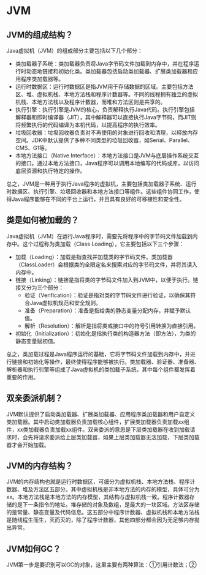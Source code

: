 # JVM

## JVM的组成结构？
Java虚拟机（JVM）的组成部分主要包括以下几个部分：
- 类加载器子系统：类加载器负责将Java字节码文件加载到内存中，并在程序运行时动态地链接和初始化类。类加载器包括启动类加载器、扩展类加载器和应用程序类加载器等。
- 运行时数据区：运行时数据区是指JVM用于存储数据的区域。主要包括方法区、堆、虚拟机栈、本地方法栈和程序计数器等。不同的线程拥有独立的虚拟机栈、本地方法栈以及程序计数器，而堆和方法区则是共享的。
- 执行引擎：执行引擎是JVM的核心，负责解释执行Java代码。执行引擎包括解释器和即时编译器（JIT），其中解释器可以直接执行Java字节码，而JIT则将频繁执行的代码编译为本机代码，以提高程序的执行效率。
- 垃圾回收器：垃圾回收器负责对不再使用的对象进行回收和清理，以释放内存空间。JDK中默认提供了多种不同类型的垃圾回收器，如Serial、Parallel、CMS、G1等。
- 本地方法接口（Native Interface）：本地方法接口是JVM与底层操作系统交互的接口。通过本地方法接口，Java程序可以调用本地编写的代码或库，以访问底层资源和执行特定的操作。

总之，JVM是一种用于执行Java程序的虚拟机，主要包括类加载器子系统、运行时数据区、执行引擎、垃圾回收器和本地方法接口等组件。这些组件协同工作，使得Java程序能够在不同的平台上运行，并且具有良好的可移植性和安全性。

## 类是如何被加载的？
Java虚拟机（JVM）在运行Java程序时，需要先将程序中的字节码文件加载到内存中。这个过程称为类加载（Class Loading），它主要包括以下三个步骤：

- 加载（Loading）：加载是指查找并加载类的字节码文件。类加载器（ClassLoader）会根据类的全限定名来搜索对应的字节码文件，并将其读入内存中。
- 链接（Linking）：链接是指将类的字节码文件加入到JVM中，以便于执行。链接又分为三个部分：
  - 验证（Verification）：验证是指对类的字节码文件进行验证，以确保其符合Java虚拟机规范和安全规则。
  - 准备（Preparation）：准备是指给类的静态变量分配内存，并赋予默认值。
  - 解析（Resolution）：解析是指将类或接口中的符号引用转换为直接引用。
- 初始化（Initialization）：初始化是指执行类的构造器方法（即<clinit>方法），为类的静态变量赋初值。

总之，类加载过程是Java程序运行的基础，它将字节码文件加载到内存中，并进行链接和初始化等操作，最终使得程序能够被执行。类加载器、验证器、准备器、解析器和执行引擎等组成了Java虚拟机的类加载子系统，其中每个组件都发挥着重要的作用。

## 双亲委派机制？
JVM默认提供了启动类加载器、扩展类加载器、应用程序类加载器和用户自定义类加载器。其中启动类加载器负责加载核心组件，扩展类加载器负责加载xx组件，xx类加载器负责加载xx组件。双亲委派的意思是下层类加载器在收到加载请求时，会先将请求委派给上层类加载器，如果上层类加载器无法加载，下层类加载器才会开始加载。

## JVM的内存结构？
JVM的内存结构也就是运行时数据区，可细分为虚拟机栈、本地方法栈、程序计数器、堆及方法区五部分。其中虚拟机栈是非本地方法的内存的模型，具体可分为xx。本地方法栈是本地方法的内存模型，其结构与虚拟机栈一致。程序计数器存储的是下一条指令的地址。堆存储的对象及数组，是最大的一块区域。方法区存储的是常量、静态变量及代码信息。这五部分中程序计数器、虚拟机栈和本地方法栈是随线程生而生，灭而灭的，除了程序计数器，其他四部分都会因为无足够内存抛出异常。

## JVM如何GC？
JVM第一步是要识别可以GC的对象，这里主要有两种算法：①引用计数法；②
